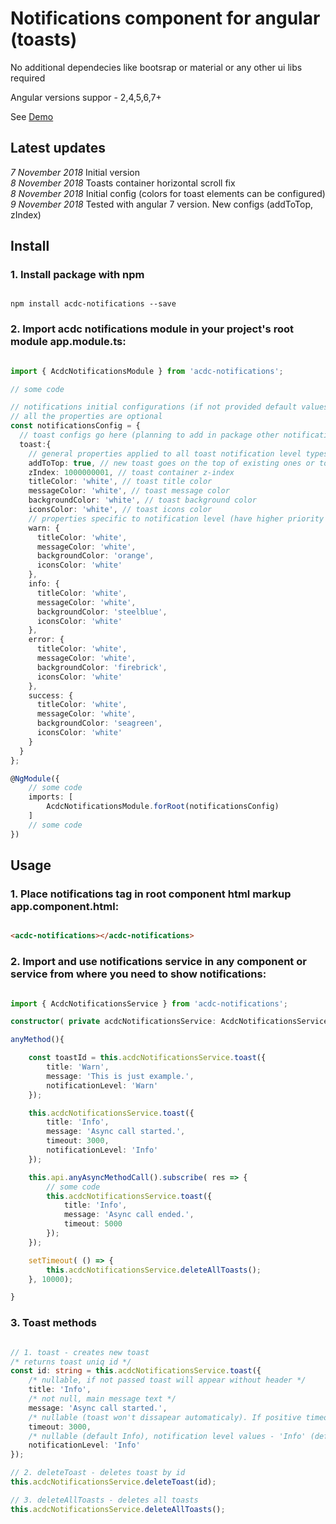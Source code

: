 
# Notifications component for angular (toasts)

No additional dependecies like bootsrap or material or any other ui libs required

Angular versions suppor - 2,4,5,6,7+

See [Demo](https://angular-mp2pcl.stackblitz.io)


## Latest updates

*7 November 2018* Initial version
<br/>
*8 November 2018* Toasts container horizontal scroll fix
<br/>
*8 November 2018* Initial config (colors for toast elements can be configured)
<br/>
*9 November 2018* Tested with angular 7 version. New configs (addToTop, zIndex)
<br/>


## Install

### 1. Install package with npm
```npm

npm install acdc-notifications --save

```

### 2. Import acdc notifications module in your project's root module app.module.ts:
```ts

import { AcdcNotificationsModule } from 'acdc-notifications';

// some code

// notifications initial configurations (if not provided default values applied)
// all the properties are optional
const notificationsConfig = {
  // toast configs go here (planning to add in package other notification types)
  toast:{
	// general properties applied to all toast notification level types (info, error, warn, success)
	addToTop: true, // new toast goes on the top of existing ones or to the bottom
    zIndex: 1000000001, // toast container z-index
    titleColor: 'white', // toast title color
    messageColor: 'white', // toast message color
    backgroundColor: 'white', // toast background color
	iconsColor: 'white', // toast icons color
	// properties specific to notification level (have higher priority than general properties)
    warn: {
      titleColor: 'white',
      messageColor: 'white',
      backgroundColor: 'orange',
      iconsColor: 'white'
    },
    info: {
	  titleColor: 'white',
	  messageColor: 'white',
      backgroundColor: 'steelblue',
      iconsColor: 'white'
    },
    error: {
	  titleColor: 'white',
	  messageColor: 'white',
      backgroundColor: 'firebrick',
      iconsColor: 'white'
    },
    success: {
	  titleColor: 'white',
	  messageColor: 'white',
      backgroundColor: 'seagreen',
      iconsColor: 'white'
    }
  }
};

@NgModule({
	// some code
	imports: [
		AcdcNotificationsModule.forRoot(notificationsConfig)
	]
	// some code
})

```


## Usage

### 1. Place notifications tag in root component html markup app.component.html:
```html

<acdc-notifications></acdc-notifications>

```

### 2. Import and use notifications service in any component or service from where you need to show notifications:
```ts

import { AcdcNotificationsService } from 'acdc-notifications';

constructor( private acdcNotificationsService: AcdcNotificationsService ) {}

anyMethod(){

	const toastId = this.acdcNotificationsService.toast({
		title: 'Warn', 
		message: 'This is just example.',
		notificationLevel: 'Warn'
	});

	this.acdcNotificationsService.toast({
		title: 'Info', 
		message: 'Async call started.', 
		timeout: 3000,
		notificationLevel: 'Info'
	});

	this.api.anyAsyncMethodCall().subscribe( res => {
		// some code
		this.acdcNotificationsService.toast({
			title: 'Info', 
			message: 'Async call ended.', 
			timeout: 5000
		});
	});

	setTimeout( () => {
		this.acdcNotificationsService.deleteAllToasts();
	}, 10000);

}

```

### 3. Toast methods
```ts

// 1. toast - creates new toast
/* returns toast uniq id */
const id: string = this.acdcNotificationsService.toast({
	/* nullable, if not passed toast will appear without header */
	title: 'Info', 
	/* not null, main message text */
	message: 'Async call started.',
	/* nullable (toast won't dissapear automaticaly). If positive timeout value applied toast will dissapear automaticaly when time elapsed (milliseconds) */
	timeout: 3000, 
	/* nullable (default Info), notification level values - 'Info' (default), 'Success', 'Warn', 'Error'. Toast colors and icons are changed accordingly */
	notificationLevel: 'Info' 
}); 

// 2. deleteToast - deletes toast by id
this.acdcNotificationsService.deleteToast(id); 

// 3. deleteAllToasts - deletes all toasts
this.acdcNotificationsService.deleteAllToasts();

```

